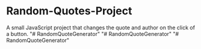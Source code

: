 # Random-Quotes-Project
A small JavaScript project that changes the quote and author on the click of a button.
"# RandomQuoteGenerator" 
"# RandomQuoteGenerator" 
"# RandomQuoteGenerator" 
